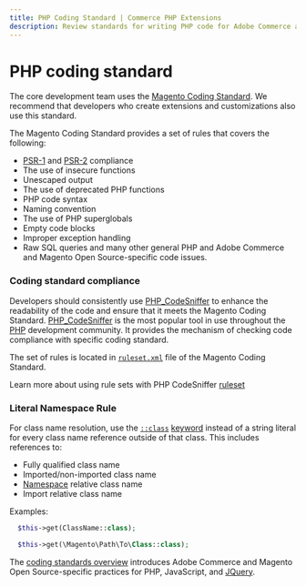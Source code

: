 ```yaml
---
title: PHP Coding Standard | Commerce PHP Extensions
description: Review standards for writing PHP code for Adobe Commerce and Magento Open Source projects.
---
```


# PHP coding standard

The core development team uses the [Magento Coding Standard](https://github.com/magento/magento-coding-standard). We recommend that developers who create extensions and customizations also use this standard.

The Magento Coding Standard provides a set of rules that covers the following:

*  [PSR-1](http://www.php-fig.org/psr/psr-1/) and [PSR-2](http://www.php-fig.org/psr/psr-2/) compliance
*  The use of insecure functions
*  Unescaped output
*  The use of deprecated PHP functions
*  PHP code syntax
*  Naming convention
*  The use of PHP superglobals
*  Empty code blocks
*  Improper exception handling
*  Raw SQL queries and many other general PHP and Adobe Commerce and Magento Open Source-specific code issues.

### Coding standard compliance

Developers should consistently use [PHP_CodeSniffer](http://pear.php.net/manual/en/package.php.php-codesniffer.faq.php) to enhance the readability of the code and ensure that it meets the Magento Coding Standard. [PHP_CodeSniffer](http://pear.php.net/manual/en/package.php.php-codesniffer.faq.php) is the most popular tool in use throughout the [PHP](https://glossary.magento.com/php) development community.
It provides the mechanism of checking code compliance with specific coding standard.

The set of rules is located in [`ruleset.xml`](https://github.com/magento/magento-coding-standard/blob/develop/Magento2/ruleset.xml) file of the Magento Coding Standard.

Learn more about using rule sets with PHP CodeSniffer [ruleset](http://pear.php.net/manual/en/package.php.php-codesniffer.annotated-ruleset.php)

### Literal Namespace Rule

For class name resolution, use the [`::class`](http://php.net/manual/en/language.oop5.basic.php#language.oop5.basic.class.class) [keyword](https://glossary.magento.com/keyword) instead of a string literal for every class name reference outside of that class.
This includes references to:

*  Fully qualified class name
*  Imported/non-imported class name
*  [Namespace](https://glossary.magento.com/namespace) relative class name
*  Import relative class name

Examples:

```php
  $this->get(ClassName::class);
```

```php
  $this->get(\Magento\Path\To\Class::class);
```

The [coding standards overview](index.md) introduces Adobe Commerce and Magento Open Source-specific practices for PHP, JavaScript, and [JQuery](https://glossary.magento.com/jquery).
